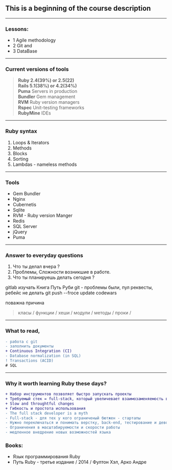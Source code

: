 ## This is a beginning of the course description 

---

### Lessons:
- 1 Agile methodology
- 2 Git and 
- 3 DataBase 


---

### Current versions of tools

> **Ruby 2.4(39%) or 2.5(22)**  
> **Rails 5.1(38%) or 4.2(34%)**  
> **Puma** Servers in production  
> **Bundler** Gem management  
> **RVM** Ruby version managers  
> **Rspec** Unit-testing frameworks  
> **RubyMine** IDEs  

---

### Ruby syntax

1. Loops & Iterators
2. Methods
3. Blocks
4. Sorting
5. Lambdas - nameless methods

---

### Tools

- Gem Bundler
- Nginx 
- Cubernetis
- Sqlite 
- RVM - Ruby version Manger 
- Redis
- SQL Server
- jQuery
- Puma

---

### Answer to everyday questions

1. Что ты делал вчера ? 
2. Проблемы, Сложности возникшие в работе.
3. Что ты планируешь делать сегодня ? 

gitlab изучать 
Книга Путь Руби 
git - проблемы были, пул реквесты, ребейс не делать 
git push --froce update
codewars


поважна причина 

> класы / функции / хеши  / модули / методы / проки / 

--- 

### What to read,

```diff
- работа с git
- заполнить документы
+ Continuous Integration (CI)
- Database normalization (in SQL)
! Transactions (ACID) 
# SQL

```
---

### Why it worth learning Ruby these days?
```diff
+ Набор инструментов позволяет быстро запускать проекты
+ Требуемый стек = full-stack, который увеличевает взаимозаменяемость в команде
+ Slow and throughtful changes
+ Гибкость и простота использования 
- The full stack developer is a myth
- Full-stack - для тех у кого ограниченый бютжен - стартапы
- Нужно переключаться и понимать верстку, back-end, тестирование и девопс
- Ограничения в масштабируемости и скорости работы
- медленное внедрение новых возможностей языка
```


### Books: 

- Язык программирования Ruby
- Путь Ruby - третье издание / 2014 / Фултон Хэл, Арко Андре